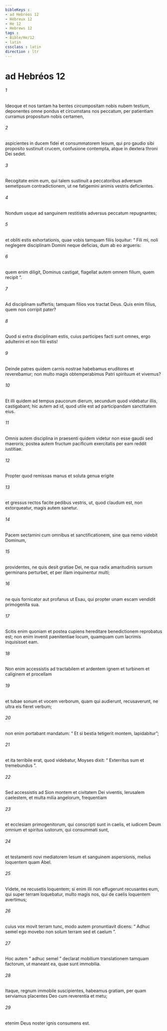 ```yaml
---
bibleKeys : 
- ad Hebréos 12
- Hébreux 12
- He 12
- Hebrews 12
tags : 
- Bible/He/12
- latin
cssclass : latin
direction : ltr
---
```


# ad Hebréos 12

###### 1
Ideoque et nos tantam ha bentes circumpositam nobis nubem testium, deponentes omne pondus et circumstans nos peccatum, per patientiam curramus propositum nobis certamen, 
###### 2
aspicientes in ducem fidei et consummatorem Iesum, qui pro gaudio sibi proposito sustinuit crucem, confusione contempta, atque in dextera throni Dei sedet. 
###### 3
Recogitate enim eum, qui talem sustinuit a peccatoribus adversum semetipsum contradictionem, ut ne fatigemini animis vestris deficientes.
###### 4
Nondum usque ad sanguinem restitistis adversus peccatum repugnantes; 
###### 5
et obliti estis exhortationis, quae vobis tamquam filiis loquitur: “ Fili mi, noli neglegere disciplinam Domini neque deficias, dum ab eo argueris:
###### 6
quem enim diligit, Dominus castigat, flagellat autem omnem filium, quem recipit ”.
###### 7
Ad disciplinam suffertis; tamquam filios vos tractat Deus. Quis enim filius, quem non corripit pater? 
###### 8
Quod si extra disciplinam estis, cuius participes facti sunt omnes, ergo adulterini et non filii estis! 
###### 9
Deinde patres quidem carnis nostrae habebamus eruditores et reverebamur; non multo magis obtemperabimus Patri spirituum et vivemus? 
###### 10
Et illi quidem ad tempus paucorum dierum, secundum quod videbatur illis, castigabant; hic autem ad id, quod utile est ad participandam sanctitatem eius. 
###### 11
Omnis autem disciplina in praesenti quidem videtur non esse gaudii sed maeroris; postea autem fructum pacificum exercitatis per eam reddit iustitiae.
###### 12
Propter quod remissas manus et soluta genua erigite 
###### 13
et gressus rectos facite pedibus vestris, ut, quod claudum est, non extorqueatur, magis autem sanetur.
###### 14
Pacem sectamini cum omnibus et sanctificationem, sine qua nemo videbit Dominum, 
###### 15
providentes, ne quis desit gratiae Dei, ne qua radix amaritudinis sursum germinans perturbet, et per illam inquinentur multi; 
###### 16
ne quis fornicator aut profanus ut Esau, qui propter unam escam vendidit primogenita sua. 
###### 17
Scitis enim quoniam et postea cupiens hereditare benedictionem reprobatus est; non enim invenit paenitentiae locum, quamquam cum lacrimis inquisisset eam.
###### 18
Non enim accessistis ad tractabilem et ardentem ignem et turbinem et caliginem et procellam 
###### 19
et tubae sonum et vocem verborum, quam qui audierunt, recusaverunt, ne ultra eis fieret verbum; 
###### 20
non enim portabant mandatum: “ Et si bestia tetigerit montem, lapidabitur”; 
###### 21
et ita terribile erat, quod videbatur, Moyses dixit: “ Exterritus sum et tremebundus ”. 
###### 22
Sed accessistis ad Sion montem et civitatem Dei viventis, Ierusalem caelestem, et multa milia angelorum, frequentiam 
###### 23
et ecclesiam primogenitorum, qui conscripti sunt in caelis, et iudicem Deum omnium et spiritus iustorum, qui consummati sunt, 
###### 24
et testamenti novi mediatorem Iesum et sanguinem aspersionis, melius loquentem quam Abel.
###### 25
Videte, ne recusetis loquentem; si enim illi non effugerunt recusantes eum, qui super terram loquebatur, multo magis nos, qui de caelis loquentem avertimus; 
###### 26
cuius vox movit terram tunc, modo autem pronuntiavit dicens: “ Adhuc semel ego movebo non solum terram sed et caelum ”. 
###### 27
Hoc autem “ adhuc semel ” declarat mobilium translationem tamquam factorum, ut maneant ea, quae sunt immobilia.
###### 28
Itaque, regnum immobile suscipientes, habeamus gratiam, per quam serviamus placentes Deo cum reverentia et metu; 
###### 29
etenim Deus noster ignis consumens est.
